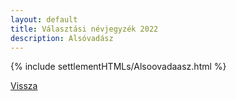 ```yaml
---
layout: default
title: Választási névjegyzék 2022
description: Alsóvadász
---
```


{% include settlementHTMLs/Alsoovadaasz.html %}

[Vissza](../)